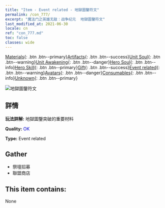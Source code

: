 ```yaml
---
title: "Item - Event related - 地獄圖鑒符文"
permalink: /con_777/
excerpt: "魔法门之英雄无敌：战争纪元  地獄圖鑒符文"
last_modified_at: 2021-06-30
locale: cn
ref: "con_777.md"
toc: false
classes: wide
---
```

 [Materials](/ItemsCN/){: .btn .btn--primary}[Artifacts](/ItemsCN/Artifacts/){: .btn .btn--success}[Unit Soul](/ItemsCN/UnitSoul/){: .btn .btn--warning}[Unit Awakening](/ItemsCN/UnitAwakening/){: .btn .btn--danger}[Hero Soul](/ItemsCN/HeroSoul/){: .btn .btn--info}[Hero Skill](/ItemsCN/HeroSkill/){: .btn .btn--primary}[Gift](/ItemsCN/Gift/){: .btn .btn--success}[Event related](/ItemsCN/Events/){: .btn .btn--warning}[Avatars](/ItemsCN/Avatars/){: .btn .btn--danger}[Consumables](/ItemsCN/Consumables/){: .btn .btn--info}[Unknown](/ItemsCN/Unknown/){: .btn .btn--primary}

 ![地獄圖鑒符文](/images/t/i_tool_tujian10.png)

## 詳情
 **玩法詳解:** 地獄圖鑒突破的重要材料

 **Quality:** <span style="color: #0000CD">OK</span>

 **Type:** Event related

## Gather

*    祭壇招募 
*    聯盟商店 

## This item contains:

  None


